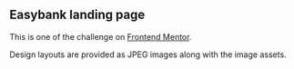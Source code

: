 ## Easybank landing page
This is one of the challenge on [Frontend Mentor](https://www.frontendmentor.io/challenges/easybank-landing-page-WaUhkoDN).

Design layouts are provided as JPEG images along with the image assets.
